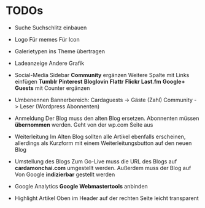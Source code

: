 TODOs
=====

- Suche
Suchschlitz einbauen

- Logo
Für memes
Für Icon

- Galerietypen
ins Theme übertragen

- Ladeanzeige
Andere Grafik

- Social-Media Sidebar
__Community__ ergänzen
Weitere Spalte mit Links einfügen
__Tumblr__
__Pinterest__
__Bloglovin__
__Flattr__
__Flickr__
__Last.fm__
__Google+__
__Guests__ mit Counter ergänzen

- Umbenennen Bannerbereich:
Cardaguests -> Gäste (Zahl)
Community -> Leser (Wordpress Abonnenten)

- Anmeldung
Der Blog muss den alten Blog ersetzen. Abonnenten müssen __übernommen__ werden.
Geht von der wp.com Seite aus

- Weiterleitung
Im Alten Blog sollten alle Artikel ebenfalls erscheinen, allerdings als Kurzform mit
einem Weiterleitungsbutton auf den neuen Blog

- Umstellung des Blogs
Zum Go-Live muss die URL des Blogs auf __cardamonchai.com__ umgestellt werden.
Außerdem muss der Blog auf Von Google __indizierbar__ gestellt werden

- Google Analytics
__Google Webmastertools__ anbinden

- Highlight Artikel
Oben im Header auf der rechten Seite leicht transparent
